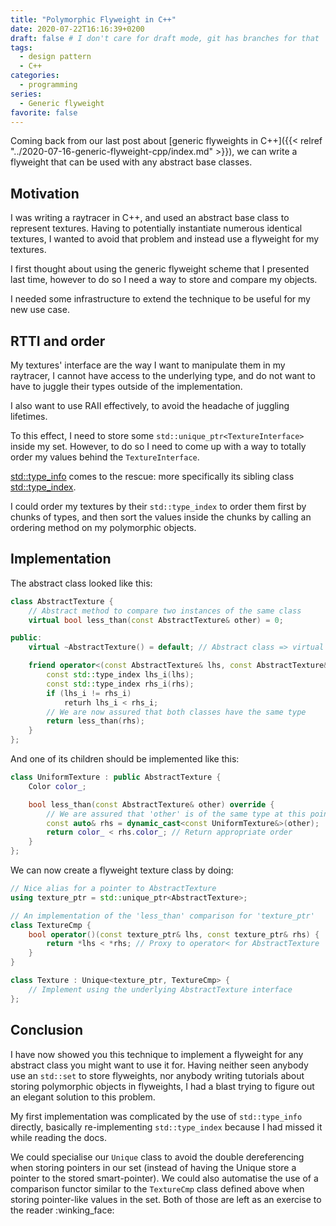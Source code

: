 ```yaml
---
title: "Polymorphic Flyweight in C++"
date: 2020-07-22T16:16:39+0200
draft: false # I don't care for draft mode, git has branches for that
tags:
  - design pattern
  - C++
categories:
  - programming
series:
  - Generic flyweight
favorite: false
---
```


Coming back from our last post about [generic flyweights in C++]({{< relref
"../2020-07-16-generic-flyweight-cpp/index.md" >}}), we can write a flyweight
that can be used with any abstract base classes.

<!--more-->

## Motivation

I was writing a raytracer in C++, and used an abstract base class to represent
textures. Having to potentially instantiate numerous identical textures, I
wanted to avoid that problem and instead use a flyweight for my textures.

I first thought about using the generic flyweight scheme that I presented last
time, however to do so I need a way to store and compare my objects.

I needed some infrastructure to extend the technique to be useful for my new
use case.

## RTTI and order

My textures' interface are the way I want to manipulate them in my raytracer,
I cannot have access to the underlying type, and do not want to have to juggle
their types outside of the implementation.

I also want to use RAII effectively, to avoid the headache of juggling
lifetimes.

To this effect, I need to store some `std::unique_ptr<TextureInterface>` inside
my set. However, to do so I need to come up with a way to totally order my
values behind the `TextureInterface`.

[std::type_info](https://en.cppreference.com/w/cpp/types/type_info) comes to
the rescue: more specifically its sibling class
[std::type_index](https://en.cppreference.com/w/cpp/types/type_info/before).

I could order my textures by their `std::type_index` to order them first by
chunks of types, and then sort the values inside the chunks by calling an
ordering method on my polymorphic objects.

## Implementation

The abstract class looked like this:

```cpp
class AbstractTexture {
    // Abstract method to compare two instances of the same class
    virtual bool less_than(const AbstractTexture& other) = 0;

public:
    virtual ~AbstractTexture() = default; // Abstract class => virtual destructor

    friend operator<(const AbstractTexture& lhs, const AbstractTexture& rhs) {
        const std::type_index lhs_i(lhs);
        const std::type_index rhs_i(rhs);
        if (lhs_i != rhs_i)
            returh lhs_i < rhs_i;
        // We are now assured that both classes have the same type
        return less_than(rhs);
    }
};
```

And one of its children should be implemented like this:

```cpp
class UniformTexture : public AbstractTexture {
    Color color_;

    bool less_than(const AbstractTexture& other) override {
        // We are assured that 'other' is of the same type at this point
        const auto& rhs = dynamic_cast<const UniformTexture&>(other);
        return color_ < rhs.color_; // Return appropriate order
    }
};
```

We can now create a flyweight texture class by doing:

```cpp
// Nice alias for a pointer to AbstractTexture
using texture_ptr = std::unique_ptr<AbstractTexture>;

// An implementation of the 'less_than' comparison for 'texture_ptr'
class TextureCmp {
    bool operator()(const texture_ptr& lhs, const texture_ptr& rhs) {
        return *lhs < *rhs; // Proxy to operator< for AbstractTexture
    }
}

class Texture : Unique<texture_ptr, TextureCmp> {
    // Implement using the underlying AbstractTexture interface
};
```

## Conclusion

I have now showed you this technique to implement a flyweight for any abstract
class you might want to use it for. Having neither seen anybody use an `std::set`
to store flyweights, nor anybody writing tutorials about storing polymorphic
objects in flyweights, I had a blast trying to figure out an elegant solution to
this problem.

My first implementation was complicated by the use of `std::type_info`
directly, basically re-implementing `std::type_index` because I had missed it
while reading the docs.

We could specialise our `Unique` class to avoid the double dereferencing when
storing pointers in our set (instead of having the Unique store a pointer to
the stored smart-pointer). We could also automatise the use of a comparison
functor similar to the `TextureCmp` class defined above when storing
pointer-like values in the set. Both of those are left as an exercise to the
reader :winking_face:
